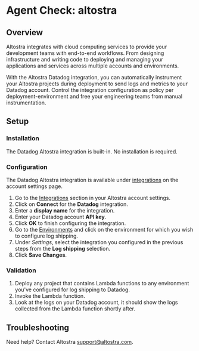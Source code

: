 # Agent Check: altostra

## Overview

Altostra integrates with cloud computing services to provide your development teams with end-to-end workflows. From designing infrastructure and writing code to deploying and managing your applications and services across multiple accounts and environments.

With the Altostra Datadog integration, you can automatically instrument your Altostra projects during deployment to send logs and metrics to your Datadog account. Control the integration configuration as policy per deployment-environment and free your engineering teams from manual instrumentation.

## Setup

### Installation

The Datadog Altostra integration is built-in. No installation is required.

### Configuration

The Datadog Altostra integration is available under [integrations](https://app.altostra.com/team/settings/integrations/logging) on the account settings page.

1. Go to the [Integrations](https://app.altostra.com/team/settings/integrations/logging) section in your Altostra account settings.
2. Click on **Connect** for the **Datadog** integration.
3. Enter a **display name** for the integration.
4. Enter your Datadog account **API key**.
5. Click **OK** to finish configuring the integration.
6. Go to the [Environments](https://app.altostra.com/environments) and click on the environment for which you wish to configure log shipping.
7. Under _Settings_, select the integration you configured in the previous steps from the **Log shipping** selection.
8. Click **Save Changes**.

### Validation

1. Deploy any project that contains Lambda functions to any environment you've configured for log shipping to Datadog.
2. Invoke the Lambda function.
3. Look at the logs on your Datadog account, it should show the logs collected from the Lambda function shortly after.

## Troubleshooting

Need help? Contact Altostra [support@altostra.com](mailto:support@altostra.com).